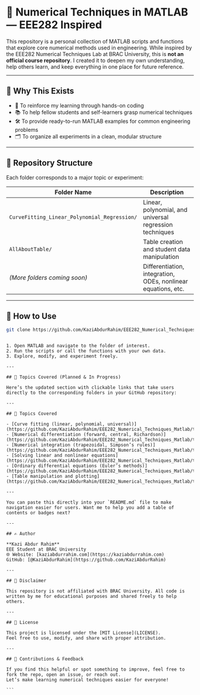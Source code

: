 # 📘 Numerical Techniques in MATLAB — EEE282 Inspired

This repository is a personal collection of MATLAB scripts and functions that explore core numerical methods used in engineering. While inspired by the EEE282 Numerical Techniques Lab at BRAC University, this is **not an official course repository**. I created it to deepen my own understanding, help others learn, and keep everything in one place for future reference.

---

## 🎯 Why This Exists

- 🧠 To reinforce my learning through hands-on coding
- 📚 To help fellow students and self-learners grasp numerical techniques
- 🛠️ To provide ready-to-run MATLAB examples for common engineering problems
- 🗂️ To organize all experiments in a clean, modular structure

---

## 📂 Repository Structure

Each folder corresponds to a major topic or experiment:

| Folder Name                                  | Description                                                   |
| -------------------------------------------- | ------------------------------------------------------------- |
| `CurveFitting_Linear_Polynomial_Regression/` | Linear, polynomial, and universal regression techniques       |
| `AllAboutTable/`                             | Table creation and student data manipulation                  |
| _(More folders coming soon)_                 | Differentiation, integration, ODEs, nonlinear equations, etc. |

---

## 🚀 How to Use

```bash
git clone https://github.com/KaziAbdurRahim/EEE282_Numerical_Techniques_Matlab.git
```

````

1. Open MATLAB and navigate to the folder of interest.
2. Run the scripts or call the functions with your own data.
3. Explore, modify, and experiment freely.

---

## 🧪 Topics Covered (Planned & In Progress)

Here’s the updated section with clickable links that take users directly to the corresponding folders in your GitHub repository:

---

## 🧪 Topics Covered

- [Curve fitting (linear, polynomial, universal)](https://github.com/KaziAbdurRahim/EEE282_Numerical_Techniques_Matlab/tree/main/CurveFitting_Linear_Polynomial_Regression)
- [Numerical differentiation (forward, central, Richardson)](https://github.com/KaziAbdurRahim/EEE282_Numerical_Techniques_Matlab/tree/main/Experiment_03_Differentiation)
- [Numerical integration (trapezoidal, Simpson’s rules)](https://github.com/KaziAbdurRahim/EEE282_Numerical_Techniques_Matlab/tree/main/Experiment_04_Integration)
- [Solving linear and nonlinear equations](https://github.com/KaziAbdurRahim/EEE282_Numerical_Techniques_Matlab/tree/main/Experiment_07_Linear_Equations)
- [Ordinary differential equations (Euler’s methods)](https://github.com/KaziAbdurRahim/EEE282_Numerical_Techniques_Matlab/tree/main/Experiment_09_ODE_Solvers)
- [Table manipulation and plotting](https://github.com/KaziAbdurRahim/EEE282_Numerical_Techniques_Matlab/tree/main/AllAboutTable)

---

You can paste this directly into your `README.md` file to make navigation easier for users. Want me to help you add a table of contents or badges next?

---

## ✍️ Author

**Kazi Abdur Rahim**
EEE Student at BRAC University
🌐 Website: [kaziabdurrahim.com](https://kaziabdurrahim.com)
GitHub: [@KaziAbdurRahim](https://github.com/KaziAbdurRahim)

---

## 📢 Disclaimer

This repository is not affiliated with BRAC University. All code is written by me for educational purposes and shared freely to help others.

---

## 📜 License

This project is licensed under the [MIT License](LICENSE).
Feel free to use, modify, and share with proper attribution.

---

## 🙌 Contributions & Feedback

If you find this helpful or spot something to improve, feel free to fork the repo, open an issue, or reach out.
Let’s make learning numerical techniques easier for everyone!

```



````

